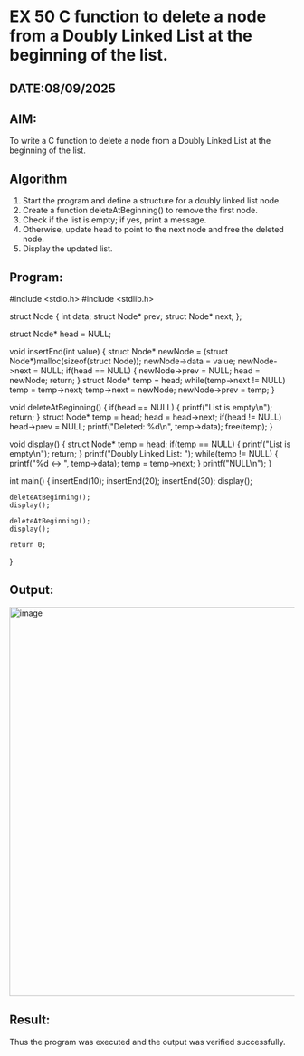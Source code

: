 # EX 50 C function to delete a node from a Doubly Linked List at the beginning of the list.
## DATE:08/09/2025
## AIM:
To write a C function to delete a node from a Doubly Linked List at the beginning of the list.

## Algorithm
1. Start the program and define a structure for a doubly linked list node.
2. Create a function deleteAtBeginning() to remove the first node.
3. Check if the list is empty; if yes, print a message.
4. Otherwise, update head to point to the next node and free the deleted node. 
5. Display the updated list.  

## Program:
#include <stdio.h>
#include <stdlib.h>

struct Node {
    int data;
    struct Node* prev;
    struct Node* next;
};

struct Node* head = NULL;

void insertEnd(int value) {
    struct Node* newNode = (struct Node*)malloc(sizeof(struct Node));
    newNode->data = value;
    newNode->next = NULL;
    if(head == NULL) {
        newNode->prev = NULL;
        head = newNode;
        return;
    }
    struct Node* temp = head;
    while(temp->next != NULL)
        temp = temp->next;
    temp->next = newNode;
    newNode->prev = temp;
}

void deleteAtBeginning() {
    if(head == NULL) {
        printf("List is empty\n");
        return;
    }
    struct Node* temp = head;
    head = head->next;
    if(head != NULL)
        head->prev = NULL;
    printf("Deleted: %d\n", temp->data);
    free(temp);
}

void display() {
    struct Node* temp = head;
    if(temp == NULL) {
        printf("List is empty\n");
        return;
    }
    printf("Doubly Linked List: ");
    while(temp != NULL) {
        printf("%d <-> ", temp->data);
        temp = temp->next;
    }
    printf("NULL\n");
}

int main() {
    insertEnd(10);
    insertEnd(20);
    insertEnd(30);
    display();

    deleteAtBeginning();
    display();

    deleteAtBeginning();
    display();

    return 0;
}


## Output:

<img width="1654" height="689" alt="image" src="https://github.com/user-attachments/assets/58c34088-836d-4f6b-96ea-b128bec51314" />


## Result:
Thus the program was executed and the output was verified successfully.
